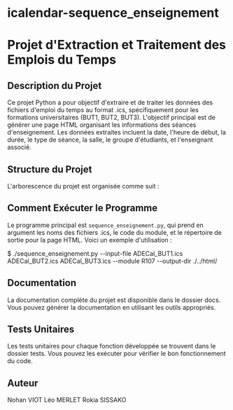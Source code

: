 # icalendar-sequence_enseignement

# Projet d'Extraction et Traitement des Emplois du Temps

## Description du Projet

Ce projet Python a pour objectif d'extraire et de traiter les données des fichiers d'emploi du temps au format .ics, spécifiquement pour les formations universitaires (BUT1, BUT2, BUT3). L'objectif principal est de générer une page HTML organisant les informations des séances d'enseignement. Les données extraites incluent la date, l'heure de début, la durée, le type de séance, la salle, le groupe d'étudiants, et l'enseignant associé.

## Structure du Projet

L'arborescence du projet est organisée comme suit :

## Comment Exécuter le Programme

Le programme principal est `sequence_enseignement.py`, qui prend en argument les noms des fichiers .ics, le code du module, et le répertoire de sortie pour la page HTML. Voici un exemple d'utilisation :

$ ./sequence_enseignement.py --input-file ADECal_BUT1.ics ADECal_BUT2.ics ADECal_BUT3.ics --module R107 --output-dir ./../html/

## Documentation

La documentation complète du projet est disponible dans le dossier docs. Vous pouvez générer la documentation en utilisant les outils appropriés.

## Tests Unitaires

Les tests unitaires pour chaque fonction développée se trouvent dans le dossier tests. Vous pouvez les exécuter pour vérifier le bon fonctionnement du code.

## Auteur

Nohan VIOT
Léo MERLET
Rokia SISSAKO
